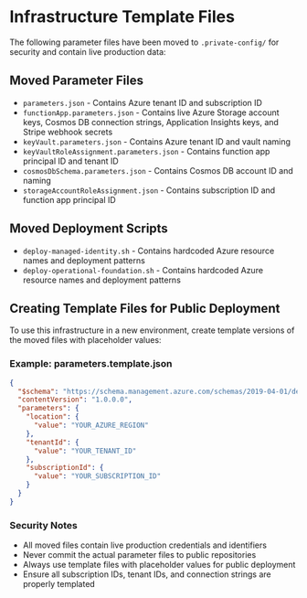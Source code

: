 # Infrastructure Template Files

The following parameter files have been moved to `.private-config/` for security and contain live production data:

## Moved Parameter Files

- `parameters.json` - Contains Azure tenant ID and subscription ID
- `functionApp.parameters.json` - Contains live Azure Storage account keys, Cosmos DB connection strings, Application Insights keys, and Stripe webhook secrets
- `keyVault.parameters.json` - Contains Azure tenant ID and vault naming
- `keyVaultRoleAssignment.parameters.json` - Contains function app principal ID and tenant ID
- `cosmosDbSchema.parameters.json` - Contains Cosmos DB account ID and naming
- `storageAccountRoleAssignment.json` - Contains subscription ID and function app principal ID

## Moved Deployment Scripts

- `deploy-managed-identity.sh` - Contains hardcoded Azure resource names and deployment patterns
- `deploy-operational-foundation.sh` - Contains hardcoded Azure resource names and deployment patterns

## Creating Template Files for Public Deployment

To use this infrastructure in a new environment, create template versions of the moved files with placeholder values:

### Example: parameters.template.json
```json
{
  "$schema": "https://schema.management.azure.com/schemas/2019-04-01/deploymentParameters.json#",
  "contentVersion": "1.0.0.0",
  "parameters": {
    "location": {
      "value": "YOUR_AZURE_REGION"
    },
    "tenantId": {
      "value": "YOUR_TENANT_ID"
    },
    "subscriptionId": {
      "value": "YOUR_SUBSCRIPTION_ID"
    }
  }
}
```

### Security Notes

- All moved files contain live production credentials and identifiers
- Never commit the actual parameter files to public repositories
- Always use template files with placeholder values for public deployment
- Ensure all subscription IDs, tenant IDs, and connection strings are properly templated